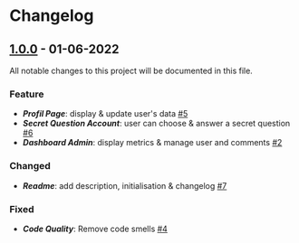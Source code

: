 # Changelog

## [1.0.0]() - 01-06-2022
All notable changes to this project will be documented in this file.


### Feature
- ***Profil Page***: display & update user's data [#5](https://github.com/PierrePocheron/Subarashii-BackEnd/issues/5)
- ***Secret Question Account***: user can choose & answer a secret question [#6](https://github.com/PierrePocheron/Subarashii-BackEnd/issues/6)
- ***Dashboard Admin***: display metrics & manage user and comments [#2](https://github.com/PierrePocheron/Subarashii-BackEnd/issues/2)

### Changed 
- ***Readme***: add description, initialisation & changelog [#7](https://github.com/PierrePocheron/Subarashii-BackEnd/issues/7)

### Fixed
- ***Code Quality***: Remove code smells [#4](https://github.com/PierrePocheron/Subarashii-BackEnd/issues/4)
